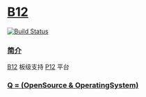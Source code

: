 # [B12](https://github.com/OS-Q/B12)

[![Build Status](https://github.com/OS-Q/B12/workflows/B12/badge.svg)](https://github.com/OS-Q/B12/actions)

### [简介](https://github.com/OS-Q/B12/wiki)

[B12](https://github.com/OS-Q/B12) 板级支持 [P12](https://github.com/OS-Q/P12) 平台


### [Q = (OpenSource & OperatingSystem) ](http://www.OS-Q.com)
